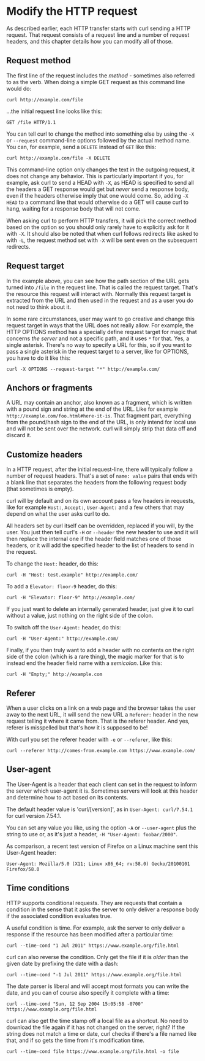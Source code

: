 # Modify the HTTP request

As described earlier, each HTTP transfer starts with curl sending a HTTP
request. That request consists of a request line and a number of request
headers, and this chapter details how you can modify all of those.

## Request method

The first line of the request includes the *method* - sometimes also referred
to as the verb. When doing a simple GET request as this command line would do:

    curl http://example.com/file

…the initial request line looks like this:

    GET /file HTTP/1.1

You can tell curl to change the method into something else by using the `-X`
or `--request` command-line options followed by the actual method name. You
can, for example, send a `DELETE` instead of `GET` like this:

    curl http://example.com/file -X DELETE

This command-line option only changes the text in the outgoing request, it
does not change any behavior. This is particularly important if you, for
example, ask curl to send a HEAD with `-X`, as HEAD is specified to send all
the headers a GET response would get but *never* send a response body, even if
the headers otherwise imply that one would come. So, adding `-X HEAD` to a
command line that would otherwise do a GET will cause curl to hang, waiting
for a response body that will not come.

When asking curl to perform HTTP transfers, it will pick the correct method
based on the option so you should only rarely have to explicitly ask for
it with `-X`. It should also be noted that when curl follows redirects like
asked to with `-L`, the request method set with `-X` will be sent even on the
subsequent redirects.

## Request target

In the example above, you can see how the path section of the URL gets turned
into `/file` in the request line. That is called the request target. That's
the resource this request will interact with. Normally this request target is
extracted from the URL and then used in the request and as a user you do not
need to think about it.

In some rare circumstances, user may want to go creative and change this
request target in ways that the URL does not really allow. For example, the
HTTP OPTIONS method has a specially define request target for magic that
concerns *the server* and not a specific path, and it uses `*` for that. Yes,
a single asterisk. There's no way to specify a URL for this, so if you want to
pass a single asterisk in the request target to a server, like for OPTIONS,
you have to do it like this:

    curl -X OPTIONS --request-target "*" http://example.com/

## Anchors or fragments

A URL may contain an anchor, also known as a fragment, which is written with a
pound sign and string at the end of the URL. Like for example
`http://example.com/foo.html#here-it-is`. That fragment part, everything from
the pound/hash sign to the end of the URL, is only intend for local use and
will not be sent over the network. curl will simply strip that data off and
discard it.

## Customize headers

In a HTTP request, after the initial request-line, there will typically follow
a number of request headers. That's a set of `name: value` pairs that ends
with a blank line that separates the headers from the following request body
(that sometimes is empty).

curl will by default and on its own account pass a few headers in requests,
like for example `Host:`, `Accept:`, `User-Agent:` and a few others that may
depend on what the user asks curl to do.

All headers set by curl itself can be overridden, replaced if you will, by the
user. You just then tell curl's `-H` or `--header` the new header to use and
it will then replace the internal one if the header field matches one of those
headers, or it will add the specified header to the list of headers to send in
the request.

To change the `Host:` header, do this:

    curl -H "Host: test.example" http://example.com/

To add a `Elevator: floor-9` header, do this:

    curl -H "Elevator: floor-9" http://example.com/

If you just want to delete an internally generated header, just give it to
curl without a value, just nothing on the right side of the colon.

To switch off the `User-Agent:` header, do this:

    curl -H "User-Agent:" http://example.com/

Finally, if you then truly want to add a header with no contents on the right
side of the colon (which is a rare thing), the magic marker for that is to
instead end the header field name with a *semicolon*. Like this:

    curl -H "Empty;" http://example.com

## Referer

When a user clicks on a link on a web page and the browser takes the user away
to the next URL, it will send the new URL a `Referer:` header in the new
request telling it where it came from. That is the referer header. And yes,
referer is misspelled but that's how it is supposed to be!

With curl you set the referer header with `-e` or `--referer`, like this:

    curl --referer http://comes-from.example.com https://www.example.com/

## User-agent

The User-Agent is a header that each client can set in the request to inform
the server which user-agent it is. Sometimes servers will look at this header
and determine how to act based on its contents.

The default header value is 'curl/[version]', as in `User-Agent: curl/7.54.1`
for curl version 7.54.1.

You can set any value you like, using the option `-A` or `--user-agent` plus
the string to use or, as it's just a header, `-H "User-Agent: foobar/2000"`.

As comparison, a recent test version of Firefox on a Linux machine sent this
User-Agent header:

`User-Agent: Mozilla/5.0 (X11; Linux x86_64; rv:58.0) Gecko/20100101 Firefox/58.0`

## Time conditions

HTTP supports conditional requests. They are requests that contain a condition
in the sense that it asks the server to only deliver a response body if the
associated condition evaluates true.

A useful condition is time. For example, ask the server to only deliver a
response if the resource has been modified after a particular time:

    curl --time-cond "1 Jul 2011" https://www.example.org/file.html

curl can also reverse the condition. Only get the file if it is *older* than
the given date by prefixing the date with a dash:

    curl --time-cond "-1 Jul 2011" https://www.example.org/file.html

The date parser is liberal and will accept most formats you can write the
date, and you can of course also specify it complete with a time:

    curl --time-cond "Sun, 12 Sep 2004 15:05:58 -0700" https://www.example.org/file.html

curl can also get the time stamp off a local file as a shortcut. No need to
download the file again if it has not changed on the server, right? If the
string does not match a time or date, curl checks if there's a file named like
that, and if so gets the time from it's modification time.

    curl --time-cond file https://www.example.org/file.html -o file


